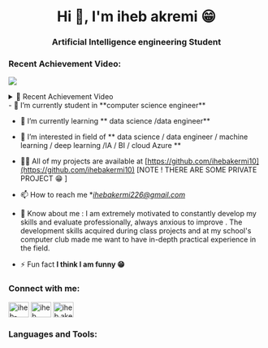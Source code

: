 <h1 align="center">Hi 👋, I'm iheb akremi 😁</h1>
<h3 align="center"> Artificial Intelligence engineering    Student</h3>

<h3 align="left">Recent Achievement Video:</h3>
<p align="left">
  <a href="[https://your-video-url.com/your-video-file.mp4](https://github.com/ihebakermi10/ihebakermi10/assets/90511874/f7e79530-cb0f-4cac-a28e-252fab132462)">
    <img src=["https://img.shields.io/badge/-Watch%20My%20Video-red?style=for-the-badge" ](https://github.com/ihebakermi10/ihebakermi10/assets/90511874/f7e79530-cb0f-4cac-a28e-252fab132462)alt="Recent Achievement Video"/>
  </a>
</p>

<details>
  <summary>🎥 Recent Achievement Video</summary>
  <br/>
  <video width="200%" controls>
    <source src="[https://your-video-url.com/your-video-file.mp4](https://github.com/ihebakermi10/ihebakermi10/assets/90511874/f7e79530-cb0f-4cac-a28e-252fab132462)" type="video/mp4">
    Your browser does not support the video tag.
  </video>
</details>
- 🔭 I’m currently student in **computer science engineer**

- 🌱 I’m currently learning ** data science /data engineer**

- 👯 I’m interested in field of   ** data science / data engineer / machine learning / deep learning /IA / BI  / cloud Azure  **

- 👨‍💻 All of my projects are available at [https://github.com/ihebakermi10](https://github.com/ihebakermi10) [NOTE ! THERE ARE SOME PRIVATE PROJECT 😁 ]

- 📫 How to reach me **ihebakermi226@gmail.com*



- 📄 Know about me : I am extremely motivated to constantly develop my skills and evaluate professionally, always anxious to improve  . The development skills acquired during class projects and at my school's computer club made me want to have in-depth practical experience in the field.

- ⚡ Fun fact **I think I am funny 😁**

<h3 align="left">Connect with me:</h3>
<p align="left">
  
  
<a href="https://linkedin.com/in/ihebakermi10/" target="blank"><img align="center" src="https://raw.githubusercontent.com/rahuldkjain/github-profile-readme-generator/master/src/images/icons/Social/linked-in-alt.svg" alt="iheb-akermi-87860916a/" height="30" width="40" /></a>
<a href="https://fb.com/iheb.akermi.146" target="blank"><img align="center" src="https://raw.githubusercontent.com/rahuldkjain/github-profile-readme-generator/master/src/images/icons/Social/facebook.svg" alt="iheb akermi" height="30" width="40" /></a>
<a href="https://instagram.com/iheb.aker" target="blank"><img align="center" src="https://raw.githubusercontent.com/rahuldkjain/github-profile-readme-generator/master/src/images/icons/Social/instagram.svg" alt="iheb.aker" height="30" width="40" /></a>
</p>

<h3 align="left">Languages and Tools:</h3>
</p>


